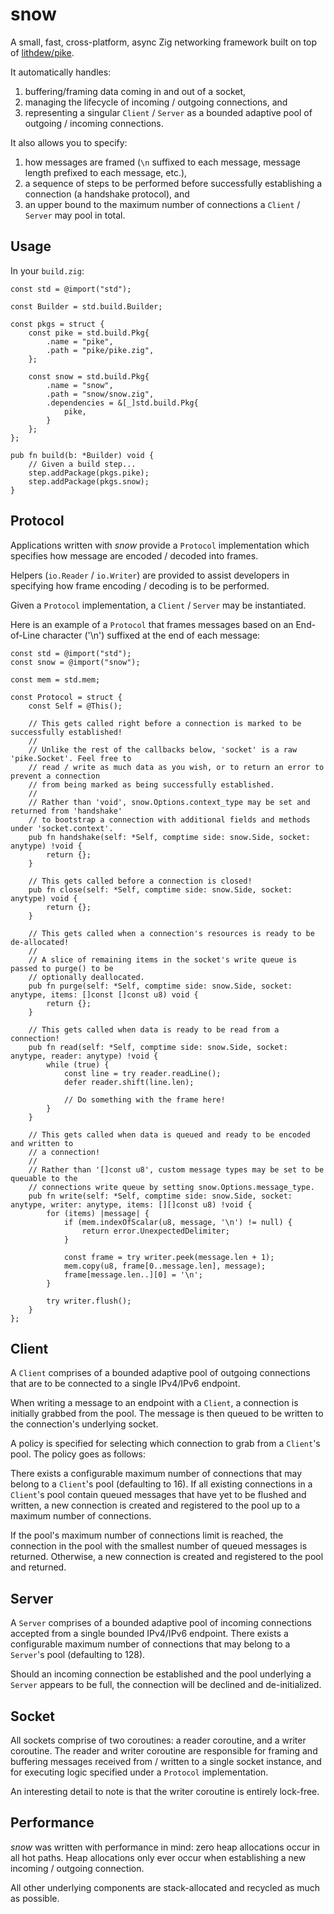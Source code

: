 # snow

A small, fast, cross-platform, async Zig networking framework built on top of [lithdew/pike](https://github.com/lithdew/pike).

It automatically handles:
1. buffering/framing data coming in and out of a socket,
2. managing the lifecycle of incoming / outgoing connections, and 
3. representing a singular `Client` / `Server` as a bounded adaptive pool of outgoing / incoming connections.

It also allows you to specify:
1. how messages are framed (`\n` suffixed to each message, message length prefixed to each message, etc.),
2. a sequence of steps to be performed before successfully establishing a connection (a handshake protocol), and
3. an upper bound to the maximum number of connections a `Client` / `Server` may pool in total.

## Usage

In your `build.zig`:

```zig
const std = @import("std");

const Builder = std.build.Builder;

const pkgs = struct {
    const pike = std.build.Pkg{
        .name = "pike",
        .path = "pike/pike.zig",
    };

    const snow = std.build.Pkg{
        .name = "snow",
        .path = "snow/snow.zig",
        .dependencies = &[_]std.build.Pkg{
            pike,
        }
    };
};

pub fn build(b: *Builder) void {
    // Given a build step...
    step.addPackage(pkgs.pike);
    step.addPackage(pkgs.snow);
}
```

## Protocol

Applications written with _snow_ provide a `Protocol` implementation which specifies how message are encoded / decoded into frames.

Helpers (`io.Reader` / `io.Writer`) are provided to assist developers in specifying how frame encoding / decoding is to be performed.

Given a `Protocol` implementation, a `Client` / `Server` may be instantiated.

Here is an example of a `Protocol` that frames messages based on an End-of-Line character ('\n') suffixed at the end of each message:

```zig
const std = @import("std");
const snow = @import("snow");

const mem = std.mem;

const Protocol = struct {
    const Self = @This();

    // This gets called right before a connection is marked to be successfully established!
    //
    // Unlike the rest of the callbacks below, 'socket' is a raw 'pike.Socket'. Feel free to
    // read / write as much data as you wish, or to return an error to prevent a connection
    // from being marked as being successfully established.
    //
    // Rather than 'void', snow.Options.context_type may be set and returned from 'handshake'
    // to bootstrap a connection with additional fields and methods under 'socket.context'.
    pub fn handshake(self: *Self, comptime side: snow.Side, socket: anytype) !void {
        return {};
    }

    // This gets called before a connection is closed!
    pub fn close(self: *Self, comptime side: snow.Side, socket: anytype) void {
        return {};
    }

    // This gets called when a connection's resources is ready to be de-allocated!
    //
    // A slice of remaining items in the socket's write queue is passed to purge() to be
    // optionally deallocated.
    pub fn purge(self: *Self, comptime side: snow.Side, socket: anytype, items: []const []const u8) void {
        return {};
    }

    // This gets called when data is ready to be read from a connection!
    pub fn read(self: *Self, comptime side: snow.Side, socket: anytype, reader: anytype) !void {
        while (true) {
            const line = try reader.readLine();
            defer reader.shift(line.len);

            // Do something with the frame here!
        }
    }

    // This gets called when data is queued and ready to be encoded and written to
    // a connection!
    //
    // Rather than '[]const u8', custom message types may be set to be queuable to the
    // connections write queue by setting snow.Options.message_type.
    pub fn write(self: *Self, comptime side: snow.Side, socket: anytype, writer: anytype, items: [][]const u8) !void {
        for (items) |message| {
            if (mem.indexOfScalar(u8, message, '\n') != null) {
                return error.UnexpectedDelimiter;
            }

            const frame = try writer.peek(message.len + 1);
            mem.copy(u8, frame[0..message.len], message);
            frame[message.len..][0] = '\n';
        }

        try writer.flush();
    }
};
```

## Client

A `Client` comprises of a bounded adaptive pool of outgoing connections that are to be connected to a single IPv4/IPv6 endpoint.

When writing a message to an endpoint with a `Client`, a connection is initially grabbed from the pool. The message is then queued to be written to the connection's underlying socket.

A policy is specified for selecting which connection to grab from a `Client`'s pool. The policy goes as follows:

There exists a configurable maximum number of connections that may belong to a `Client`'s pool (defaulting to 16). If all existing connections in a `Client`'s pool contain queued messages that have yet to be flushed and written, a new connection is created and registered to the pool up to a maximum number of connections.

If the pool's maximum number of connections limit is reached, the connection in the pool with the smallest number of queued messages is returned. Otherwise, a new connection is created and registered to the pool and returned.

## Server

A `Server` comprises of a bounded adaptive pool of incoming connections accepted from a single bounded IPv4/IPv6 endpoint. There exists a configurable maximum number of connections that may belong to a `Server`'s pool (defaulting to 128).

Should an incoming connection be established and the pool underlying a `Server` appears to be full, the connection will be declined and de-initialized.

## Socket

All sockets comprise of two coroutines: a reader coroutine, and a writer coroutine. The reader and writer coroutine are responsible for framing and buffering messages received from / written to a single socket instance, and for executing logic specified under a `Protocol` implementation.

An interesting detail to note is that the writer coroutine is entirely lock-free.

## Performance

_snow_ was written with performance in mind: zero heap allocations occur in all hot paths. Heap allocations only ever occur when establishing a new incoming / outgoing connection.

All other underlying components are stack-allocated and recycled as much as possible.